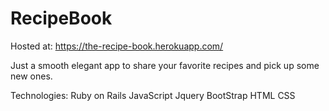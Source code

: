 # RecipeBook
Hosted at: https://the-recipe-book.herokuapp.com/

Just a smooth elegant app to share your favorite recipes and
pick up some new ones.

Technologies:
Ruby on Rails
JavaScript
Jquery
BootStrap
HTML
CSS
